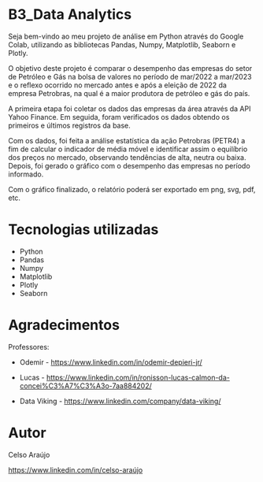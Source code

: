 # B3_Data Analytics

Seja bem-vindo ao meu projeto de análise em Python através do Google Colab, utilizando as bibliotecas Pandas, Numpy, Matplotlib, Seaborn e  Plotly.

O objetivo deste projeto é comparar o desempenho das empresas do setor de Petróleo e Gás na bolsa de valores no período de mar/2022 a mar/2023 e o reflexo ocorrido no mercado antes e após a eleição de 2022 da empresa Petrobras, na qual é a maior produtora de petróleo e gás do país.

A primeira etapa foi coletar os dados das empresas da área através da API Yahoo Finance. Em seguida, foram verificados os dados obtendo os primeiros e últimos registros da base. 

Com os dados, foi feita a análise estatística da ação Petrobras (PETR4) a fim de calcular o indicador de média móvel e identificar assim o equilíbrio dos preços no mercado, observando tendências de alta, neutra ou baixa. Depois, foi gerado o gráfico com o desempenho das empresas no período informado.

Com o gráfico finalizado, o relatório poderá ser exportado em png, svg, pdf, etc.

# Tecnologias utilizadas
- Python
- Pandas
- Numpy
- Matplotlib
- Plotly
- Seaborn

# Agradecimentos
Professores:

- Odemir - https://www.linkedin.com/in/odemir-depieri-jr/

- Lucas - https://www.linkedin.com/in/ronisson-lucas-calmon-da-concei%C3%A7%C3%A3o-7aa884202/ 

- Data Viking - https://www.linkedin.com/company/data-viking/

# Autor
Celso Araújo

https://www.linkedin.com/in/celso-araújo


